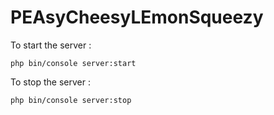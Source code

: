 # PEAsyCheesyLEmonSqueezy

To start the server :
```shell
php bin/console server:start
```
To stop the server :
```shell
php bin/console server:stop
```
